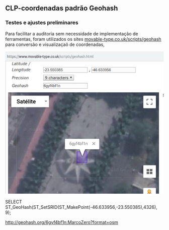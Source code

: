 ## CLP-coordenadas padrão Geohash

### Testes e ajustes preliminares

Para facilitar a auditoria sem necessidade de implementação de ferramentas, foram utilizados os sites [movable-type.co.uk/scripts/geohash](https://www.movable-type.co.uk/scripts/geohash.html) para conversão e visualizaçaõ de coordenadas,

![](assets/CLP-coord-geohash-ilustra01.png)

SELECT ST_GeoHash(ST_SetSRID(ST_MakePoint(-46.633956,-23.550385),4326), 9);

http://geohash.org/6gyf4bf1n:MarcoZero?format=osm
